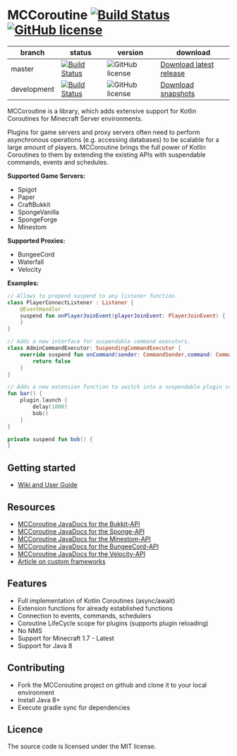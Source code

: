 # MCCoroutine [![Build Status](https://maven-badges.herokuapp.com/maven-central/com.github.shynixn.mccoroutine/mccoroutine-bukkit-api/badge.svg?style=flat-square)](https://maven-badges.herokuapp.com/maven-central/com.github.shynixn.mccoroutine/mccoroutine-bukkit-api) [![GitHub license](http://img.shields.io/badge/license-MIT-blue.svg?style=flat-square)](https://raw.githubusercontent.com/Shynixn/MCCoroutine/master/LICENSE)

| branch        | status        |  version | download |
| ------------- | ------------- |  --------| ---------| 
| master        | [![Build Status](https://github.com/Shynixn/MCCoroutine/workflows/CI/badge.svg?branch=master)](https://github.com/Shynixn/MCCoroutine/actions)| ![GitHub license](https://img.shields.io/nexus/r/https/oss.sonatype.org/com.github.shynixn.mccoroutine/mccoroutine-bukkit-api.svg?style=flat-square)  |[Download latest release](https://repo1.maven.org/maven2/com/github/shynixn/mccoroutine/)|
| development   | [![Build Status](https://github.com/Shynixn/MCCoroutine/workflows/CI/badge.svg?branch=development)](https://github.com/Shynixn/MCCoroutine/actions) |![GitHub license](https://img.shields.io/nexus/s/https/oss.sonatype.org/com.github.shynixn.mccoroutine/mccoroutine-bukkit-api.svg?style=flat-square) |  [Download snapshots](https://oss.sonatype.org/content/repositories/snapshots/com/github/shynixn/mccoroutine/) |

MCCoroutine is a library, which adds extensive support for Kotlin Coroutines for Minecraft Server environments.

Plugins for game servers and proxy servers often need to perform asynchronous operations (e.g. accessing databases) to
be scalable for a large amount of players. MCCoroutine brings the full power of Kotlin Coroutines to them by extending
the existing APIs with suspendable commands, events and schedules.

**Supported Game Servers:**

* Spigot
* Paper
* CraftBukkit
* SpongeVanilla
* SpongeForge
* Minestom

**Supported Proxies:**

* BungeeCord
* Waterfall
* Velocity

**Examples:**

```kotlin
// Allows to prepend suspend to any listener function.
class PlayerConnectListener : Listener {
    @EventHandler
    suspend fun onPlayerJoinEvent(playerJoinEvent: PlayerJoinEvent) {
    }
}
```

```kotlin
// Adds a new interface for suspendable command executors.
class AdminCommandExecutor: SuspendingCommandExecutor {
    override suspend fun onCommand(sender: CommandSender,command: Command,label: String,args: Array<out String>): Boolean {
        return false
    }
}
```

```kotlin
// Adds a new extension function to switch into a suspendable plugin coroutine.
fun bar() {
    plugin.launch {
        delay(1000)
        bob()
    }
}

private suspend fun bob() {
}
```

## Getting started

* [Wiki and User Guide](https://shynixn.github.io/MCCoroutine/wiki/site/)

## Resources

* [MCCoroutine JavaDocs for the Bukkit-API](https://shynixn.github.io/MCCoroutine/apidocs/mccoroutine-root/com.github.shynixn.mccoroutine.bukkit/index.html)
* [MCCoroutine JavaDocs for the Sponge-API](https://shynixn.github.io/MCCoroutine/apidocs/mccoroutine-root/com.github.shynixn.mccoroutine.sponge/index.html)
* [MCCoroutine JavaDocs for the Minestom-API](https://shynixn.github.io/MCCoroutine/apidocs/mccoroutine-root/com.github.shynixn.mccoroutine.minestom/index.html)
* [MCCoroutine JavaDocs for the BungeeCord-API](https://shynixn.github.io/MCCoroutine/apidocs/mccoroutine-root/com.github.shynixn.mccoroutine.bungeecord/index.html)
* [MCCoroutine JavaDocs for the Velocity-API](https://shynixn.github.io/MCCoroutine/apidocs/mccoroutine-root/com.github.shynixn.mccoroutine.velocity/index.html)
* [Article on custom frameworks](https://github.com/Shynixn/MCCoroutine/blob/master/ARTICLE.md)
   
## Features

* Full implementation of Kotlin Coroutines (async/await)
* Extension functions for already established functions
* Connection to events, commands, schedulers
* Coroutine LifeCycle scope for plugins (supports plugin reloading)
* No NMS
* Support for Minecraft 1.7 - Latest
* Support for Java 8

## Contributing

* Fork the MCCoroutine project on github and clone it to your local environment
* Install Java 8+
* Execute gradle sync for dependencies

## Licence

The source code is licensed under the MIT license. 
